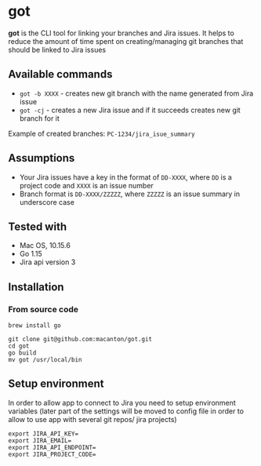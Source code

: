 # got
**got** is the CLI tool for linking your branches and Jira issues.
It helps to reduce the amount of time spent on creating/managing git branches that should be linked to Jira issues

## Available commands
- `got -b XXXX` - creates new git branch with the name generated from Jira issue
- `got -cj` - creates a new Jira issue and if it succeeds creates new git branch for it

Example of created branches:
`PC-1234/jira_isue_summary`

## Assumptions
- Your Jira issues have a key in the format of `DD-XXXX`, where `DD` is a project code and `XXXX` is an issue number
- Branch format is `DD-XXXX/ZZZZZ`, where `ZZZZZ` is an issue summary in underscore case

## Tested with
- Mac OS, 10.15.6
- Go 1.15
- Jira api version 3

## Installation
### From source code
```
brew install go

git clone git@github.com:macanton/got.git
cd got
go build
mv got /usr/local/bin
```

## Setup environment
In order to allow app to connect to Jira you need to setup environment variables (later part of the settings will be moved to config file in order to allow to use app with several git repos/ jira projects)
```
export JIRA_API_KEY=
export JIRA_EMAIL=
export JIRA_API_ENDPOINT=
export JIRA_PROJECT_CODE=
```
